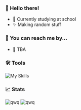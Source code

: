 ### 👋 Hello there!

- 🔭 Currently studying at school
- ✨ Making random stuff

### 📱 You can reach me by...

- 🚧 TBA

### 🛠 Tools

![My Skills](https://skillicons.dev/icons?i=discord,git,github,gitlab,idea,java,js,nodejs,py,&theme=light)

### 📈 Stats

![qwq](https://github-readme-stats.vercel.app/api?username=Fiz-Vector&theme=dracula&show_icons=true)
![qwq](https://github-readme-stats.vercel.app/api/top-langs/?username=Fiz-Vector&theme=dracula&layout=compact)
